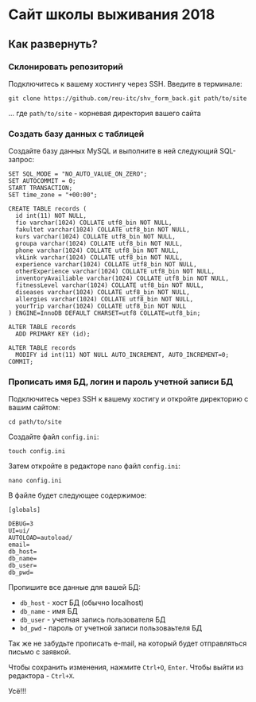 # Сайт школы выживания 2018

## Как развернуть?

### Склонировать репозиторий

Подключитесь к вашему хостингу через SSH. Введите в терминале:

```
git clone https://github.com/reu-itc/shv_form_back.git path/to/site
```
... где `path/to/site` - корневая директория вашего сайта

### Создать базу данных с таблицей

Создайте базу данных MySQL и выполните в ней следующий SQL-запрос:

```
SET SQL_MODE = "NO_AUTO_VALUE_ON_ZERO";
SET AUTOCOMMIT = 0;
START TRANSACTION;
SET time_zone = "+00:00";

CREATE TABLE records (
  id int(11) NOT NULL,
  fio varchar(1024) COLLATE utf8_bin NOT NULL,
  fakultet varchar(1024) COLLATE utf8_bin NOT NULL,
  kurs varchar(1024) COLLATE utf8_bin NOT NULL,
  groupa varchar(1024) COLLATE utf8_bin NOT NULL,
  phone varchar(1024) COLLATE utf8_bin NOT NULL,
  vkLink varchar(1024) COLLATE utf8_bin NOT NULL,
  experience varchar(1024) COLLATE utf8_bin NOT NULL,
  otherExperience varchar(1024) COLLATE utf8_bin NOT NULL,
  inventoryAvailiable varchar(1024) COLLATE utf8_bin NOT NULL,
  fitnessLevel varchar(1024) COLLATE utf8_bin NOT NULL,
  diseases varchar(1024) COLLATE utf8_bin NOT NULL,
  allergies varchar(1024) COLLATE utf8_bin NOT NULL,
  yourTrip varchar(1024) COLLATE utf8_bin NOT NULL
) ENGINE=InnoDB DEFAULT CHARSET=utf8 COLLATE=utf8_bin;

ALTER TABLE records
  ADD PRIMARY KEY (id);

ALTER TABLE records
  MODIFY id int(11) NOT NULL AUTO_INCREMENT, AUTO_INCREMENT=0;
COMMIT;
```

### Прописать имя БД, логин и пароль учетной записи БД

Подключитесь через SSH к вашему хостигу и откройте директорию с вашим сайтом:

```
cd path/to/site
```
Создайте файл `config.ini`:

```
touch config.ini
```

Затем откройте в редакторе `nano` файл `config.ini`:

```
nano config.ini
```

В файле будет следующее содержимое:

```
[globals]

DEBUG=3
UI=ui/
AUTOLOAD=autoload/
email=
db_host=
db_name=
db_user=
db_pwd=
```

Пропишите все данные для вашей БД:
* `db_host` - хост БД (обычно localhost)
* `db_name` - имя БД
* `db_user` - учетная запись пользователя БД
* `bd_pwd` - пароль от учетной записи пользоваьтеля БД

Так же не забудьте прописать e-mail, на который будет отправляться письмо с заявкой.

Чтобы сохранить изменения, нажмите `Ctrl+O`, `Enter`. Чтобы выйти из редактора - `Ctrl+X`.

Усё!!! 


